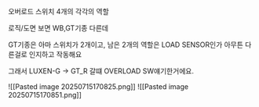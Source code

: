 

오버로드 스위치 4개의 각각의 역할

로직/도면 보면 WB,GT기종 다른데

GT기종은 아마 스위치가 2개이고, 남은 2개의 역할은 LOAD SENSOR인가 아무튼 다른걸로 인지하고 작동해요

그래서 LUXEN-G -> GT_R 갈떄 OVERLOAD SW얘기한거에요.

![[Pasted image 20250715170825.png]]
![[Pasted image 20250715170851.png]]